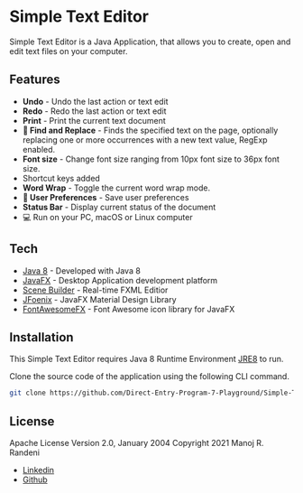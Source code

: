 # Simple Text Editor

Simple Text Editor is a Java Application, that allows you to create, open and edit text files on your computer.

## Features
- **Undo** - Undo the last action or text edit
- **Redo** - Redo the last action or text edit
- **Print** - Print the current text document
- **🔎 Find and Replace** - Finds the specified text on the page, optionally replacing one or more occurrences with a new text value, RegExp enabled.
- **Font size** - Change font size ranging from 10px font size to 36px font size.
- Shortcut keys added
- **Word Wrap** - Toggle the current word wrap mode.
- **🤩 User Preferences** - Save user preferences  
- **Status Bar** - Display current status of the document
- 💻 Run on your PC, macOS or Linux computer

## Tech
- [Java 8] - Developed with Java 8
- [JavaFX] - Desktop Application development platform
- [Scene Builder] - Real-time FXML Editior
- [JFoenix] - JavaFX Material Design Library
- [FontAwesomeFX] - Font Awesome icon library for JavaFX

## Installation

This Simple Text Editor requires Java 8 Runtime Environment [JRE8](https://www.oracle.com/java/technologies/javase-jre8-downloads.html) to run.

Clone the source code of the application using the following CLI command.
```sh
git clone https://github.com/Direct-Entry-Program-7-Playground/Simple-Text-Editor.git
```

## License
Apache License Version 2.0, January 2004
Copyright 2021 Manoj R. Randeni

- [Linkedin]
- [Github]


[dill]: <https://github.com/joemccann/dillinger>
[Java 8]: <https://www.oracle.com/java/technologies/javase/javase-jdk8-downloads.html>
[JavaFX]: <https://openjfx.io/>
[Scene Builder]: <https://gluonhq.com/products/scene-builder/>
[JFoenix]: <http://www.jfoenix.com/>
[Linkedin]: <https://www.linkedin.com/in/manojrandeni/>
[Github]: <https://github.com/ManojRAMR>
[FontAwesomeFX]: <https://bitbucket.org/Jerady/fontawesomefx/src/master/>